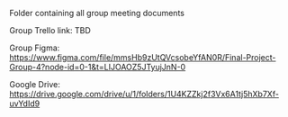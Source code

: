 Folder containing all group meeting documents

Group Trello link: TBD

Group Figma: https://www.figma.com/file/mmsHb9zUtQVcsobeYfAN0R/Final-Project-Group-4?node-id=0-1&t=LIJOAOZ5JTyujJnN-0

Google Drive: https://drive.google.com/drive/u/1/folders/1U4KZZkj2f3Vx6A1tj5hXb7Xf-uvYdId9